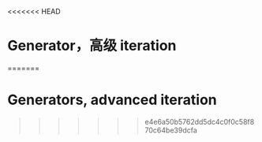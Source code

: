 
<<<<<<< HEAD
# Generator，高级 iteration
=======
# Generators, advanced iteration
>>>>>>> e4e6a50b5762dd5dc4c0f0c58f870c64be39dcfa
